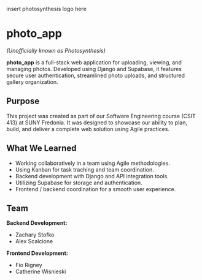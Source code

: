 insert photosynthesis logo here

# photo_app  
*(Unofficially known as Photosynthesis)*

**photo_app** is a full-stack web application for uploading, viewing, and managing photos. Developed using Django and Supabase, it features secure user authentication, streamlined photo uploads, and structured gallery organization.


## Purpose

This project was created as part of our Software Engineering course (CSIT 413) at SUNY Fredonia. It was designed to showcase our ability to plan, build, and deliver a complete web solution using Agile practices.


## What We Learned

- Working collaboratively in a team using Agile methodologies.
- Using Kanban for task traching and team coordination. 
- Backend development with Django and API integration tools.
- Utilizing Supabase for storage and authentication.
- Frontend / backend coordination for a smooth user experience. 


## Team

**Backend Development:**
- Zachary Stofko
- Alex Scalcione

**Frontend Development:**
- Fio Rigney
- Catherine Wisnieski
